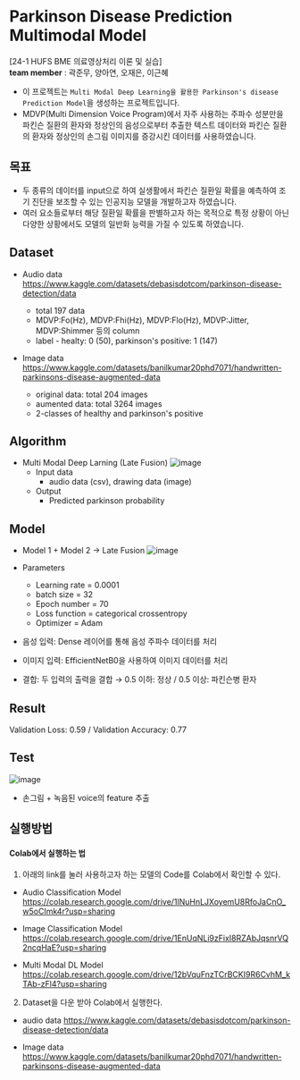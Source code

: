 # Parkinson Disease Prediction Multimodal Model
[24-1 HUFS BME 의료영상처리 이론 및 실습] \
**team member** : 곽준무, 양아연, 오재은, 이근혜

- 이 프로젝트는 `Multi Modal Deep Learning을 활용한 Parkinson's disease Prediction Model`을 생성하는 프로젝트입니다.
- MDVP(Multi Dimension Voice Program)에서 자주 사용하는 주파수 성분만을 파킨슨 질환의 환자와 정상인의 음성으로부터 추출한 텍스트 데이터와 파킨슨 질환의 환자와 정상인의 손그림 이미지를 증강시킨 데이터를 사용하였습니다.
## 목표
- 두 종류의 데이터를 input으로 하여 실생활에서 파킨슨 질환일 확률을 예측하여 조기 진단을 보조할 수 있는 인공지능 모델을 개발하고자 하였습니다.
- 여러 요소들로부터 해당 질환일 확률을 판별하고자 하는 목적으로 특정 상황이 아닌 다양한 상황에서도 모델의 일반화 능력을 가질 수 있도록 하였습니다. 

## Dataset
- Audio data https://www.kaggle.com/datasets/debasisdotcom/parkinson-disease-detection/data 
   * total 197 data
   * MDVP:Fo(Hz), MDVP:Fhi(Hz), MDVP:Flo(Hz), MDVP:Jitter, MDVP:Shimmer 등의 column
   * label - healty: 0 (50), parkinson's positive: 1 (147)

- Image data https://www.kaggle.com/datasets/banilkumar20phd7071/handwritten-parkinsons-disease-augmented-data
  * original data: total 204 images
  * aumented data: total 3264 images
  * 2-classes of healthy and parkinson's positive
  
## Algorithm
- Multi Modal Deep Larning (Late Fusion)
  ![image](https://github.com/user-attachments/assets/21e20797-83cc-461b-ad03-b9c93d02ba7b)
  - Input data
    - audio data (csv), drawing data (image)
  - Output
    - Predicted parkinson probability
  
## Model
- Model 1 + Model 2 -> Late Fusion 
![image](https://github.com/user-attachments/assets/67581fb1-6b6a-401a-84e1-577694a728ac)
- Parameters
  - Learning rate = 0.0001
  - batch size = 32
  - Epoch number = 70
  - Loss function = categorical crossentropy
  - Optimizer = Adam
   
- 음성 입력: Dense 레이어를 통해 음성 주파수 데이터를 처리
- 이미지 입력: EfficientNetB0을 사용하여 이미지 데이터를 처리
- 결합: 두 입력의 출력을 결합 → 0.5 이하: 정상 / 0.5 이상: 파킨슨병 환자

## Result
Validation Loss: 0.59 / Validation Accuracy: 0.77

## Test
![image](https://github.com/user-attachments/assets/89651e48-2138-4670-b6f2-046eb149d935)
- 손그림 + 녹음된 voice의 feature 추출

## 실행방법

#### Colab에서 실행하는 법
1. 아래의 link를 눌러 사용하고자 하는 모델의 Code를 Colab에서 확인할 수 있다.
- Audio Classification Model
https://colab.research.google.com/drive/1lNuHnLJXoyemU8RfoJaCnO_w5oCImk4r?usp=sharing

- Image Classification Model
https://colab.research.google.com/drive/1EnUqNLi9zFixI8RZAbJqsnrVQ2ncqHaE?usp=sharing

- Multi Modal DL Model
https://colab.research.google.com/drive/12bVquFnzTCrBCKI9R6CvhM_kTAb-zFl4?usp=sharing

2. Dataset을 다운 받아 Colab에서 실행한다.
-  audio data
https://www.kaggle.com/datasets/debasisdotcom/parkinson-disease-detection/data

- Image data
https://www.kaggle.com/datasets/banilkumar20phd7071/handwritten-parkinsons-disease-augmented-data
